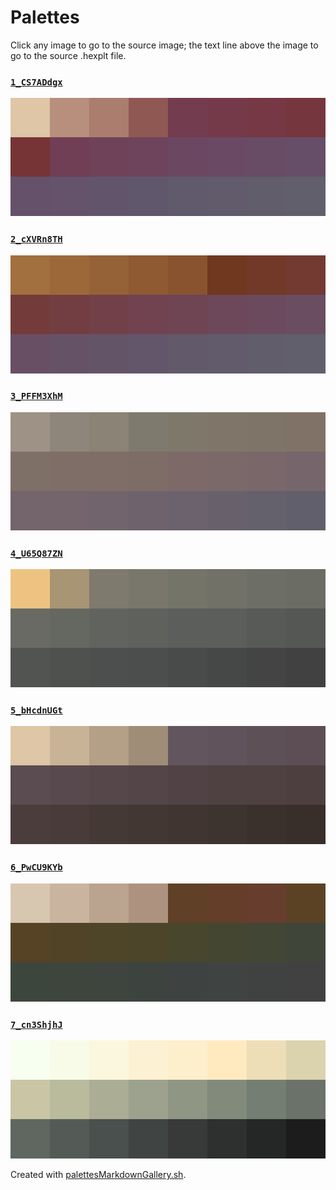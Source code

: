 # Palettes

Click any image to go to the source image; the text line above the image to go to the source .hexplt file.

### [`1_CS7ADdgx`](1_CS7ADdgx.hexplt)

[ ![1_CS7ADdgx.png](1_CS7ADdgx.png) ](1_CS7ADdgx.png)

### [`2_cXVRn8TH`](2_cXVRn8TH.hexplt)

[ ![2_cXVRn8TH.png](2_cXVRn8TH.png) ](2_cXVRn8TH.png)

### [`3_PFFM3XhM`](3_PFFM3XhM.hexplt)

[ ![3_PFFM3XhM.png](3_PFFM3XhM.png) ](3_PFFM3XhM.png)

### [`4_U65Q87ZN`](4_U65Q87ZN.hexplt)

[ ![4_U65Q87ZN.png](4_U65Q87ZN.png) ](4_U65Q87ZN.png)

### [`5_bHcdnUGt`](5_bHcdnUGt.hexplt)

[ ![5_bHcdnUGt.png](5_bHcdnUGt.png) ](5_bHcdnUGt.png)

### [`6_PwCU9KYb`](6_PwCU9KYb.hexplt)

[ ![6_PwCU9KYb.png](6_PwCU9KYb.png) ](6_PwCU9KYb.png)

### [`7_cn3ShjhJ`](7_cn3ShjhJ.hexplt)

[ ![7_cn3ShjhJ.png](7_cn3ShjhJ.png) ](7_cn3ShjhJ.png)

Created with [palettesMarkdownGallery.sh](https://github.com/earthbound19/_ebDev/blob/master/scripts/imgAndVideo/palettesMarkdownGallery.sh).